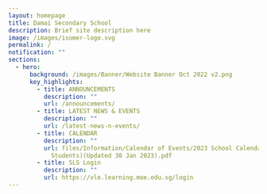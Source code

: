 ```yaml
---
layout: homepage
title: Damai Secondary School
description: Brief site description here
image: /images/isomer-logo.svg
permalink: /
notification: ""
sections:
  - hero:
      background: /images/Banner/Website Banner Oct 2022 v2.png
      key_highlights:
        - title: ANNOUNCEMENTS
          description: ""
          url: /announcements/
        - title: LATEST NEWS & EVENTS
          description: ""
          url: /latest-news-n-events/
        - title: CALENDAR
          description: ""
          url: files/Information/Calendar of Events/2023 School Calendar Damai Sec (For
            Students)(Updated 30 Jan 2023).pdf
        - title: SLS Login
          description: ""
          url: https://vle.learning.moe.edu.sg/login
---
```

